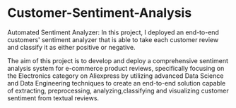 # Customer-Sentiment-Analysis
Automated Sentiment Analyzer: In this project, I deployed an end-to-end customers' sentiment analyzer that is able to take each customer review and classify it as either positive or negative.

The aim of this project is to develop and deploy a comprehensive
sentiment analysis system for e-commerce product reviews, specifically
focusing on the Electronics category on Aliexpress by utilizing advanced
Data Science and Data Engineering techniques to create an end-to-end
solution capable of extracting, preprocessing, analyzing,classifying  and visualizing
customer sentiment from textual reviews.
